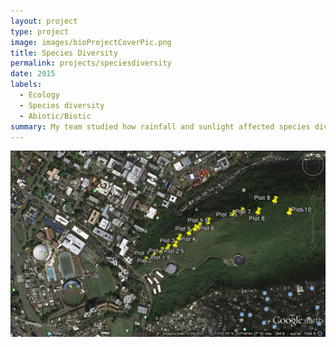 ```yaml
---
layout: project
type: project
image: images/bioProjectCoverPic.png
title: Species Diversity
permalink: projects/speciesdiversity
date: 2015
labels:
  - Ecology
  - Species diversity
  - Abiotic/Biotic
summary: My team studied how rainfall and sunlight affected species diversity along the Wa'ahila Ridge 
---
```


<div class="ui small rounded images">
  <img class="ui image" src="../images/bioProjectMap.png">
</div>
